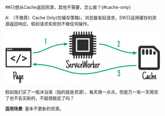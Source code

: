 ##只想从Cache返回资源，其他不需要，怎么做？{#cache-only}

A: （不推荐）Cache Only(仅缓存策略)，浏览器发起请求，SW只适用缓存的资源返回响应，假如请求失败则不做任何操作。

![Image](../../resource/img/CacheOnly.png)

假如我们买了一瓶沐浴液（指的就是资源），每天用一点点，但是万一有一天用完了也不去买新的，不就很尴尬了吗？

**适用场景**: 基本不更新的资源。